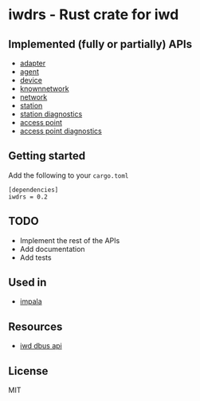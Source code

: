 # iwdrs - Rust crate for iwd

## Implemented (fully or partially) APIs

- [adapter](https://git.kernel.org/pub/scm/network/wireless/iwd.git/tree/doc/adapter-api.txt)
- [agent](https://git.kernel.org/pub/scm/network/wireless/iwd.git/tree/doc/agent-api.txt)
- [device](https://git.kernel.org/pub/scm/network/wireless/iwd.git/tree/doc/device-api.txt)
- [knownnetwork](https://git.kernel.org/pub/scm/network/wireless/iwd.git/tree/doc/knownnetwork-api.txt)
- [network](https://git.kernel.org/pub/scm/network/wireless/iwd.git/tree/doc/network-api.txt)
- [station](https://git.kernel.org/pub/scm/network/wireless/iwd.git/tree/doc/station-api.txt)
- [station diagnostics](https://git.kernel.org/pub/scm/network/wireless/iwd.git/tree/doc/station-diagnostic-api.txt)
- [access point](https://git.kernel.org/pub/scm/network/wireless/iwd.git/tree/doc/access-point-api.txt)
- [access point diagnostics](https://git.kernel.org/pub/scm/network/wireless/iwd.git/tree/doc/access-point-diagnostic-api.txt)

## Getting started

Add the following to your `cargo.toml`

```
[dependencies]
iwdrs = 0.2
```

## TODO

- Implement the rest of the APIs
- Add documentation
- Add tests

## Used in

- [impala](https://github.com/pythops/impala)

## Resources

- [iwd dbus api](https://git.kernel.org/pub/scm/network/wireless/iwd.git/tree/doc)

## License

MIT

